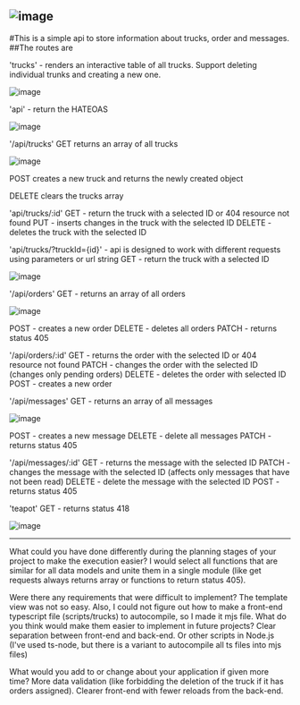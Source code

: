 ![image](https://github.com/user-attachments/assets/298ef9eb-b364-46d3-8994-2b10540e65c2)
---
#This is a simple api to store information about trucks, order and messages.
##The routes are

'trucks' - renders an interactive table of all trucks. Support deleting individual trunks and creating a new one.

![image](https://github.com/user-attachments/assets/5b9b1f1a-8921-4d26-ba17-f28bbae4e7f8)

'api' - return the HATEOAS

![image](https://github.com/user-attachments/assets/f8e341cb-41a8-4886-9a02-7b27dc524d43)

'/api/trucks' 
  GET returns an array of all trucks

  ![image](https://github.com/user-attachments/assets/c2776549-a4d6-4e26-9b53-75695f8e0f9c)

  POST creates a new truck and returns the newly created object

  DELETE clears the trucks array

'api/trucks/:id'
  GET - return the truck with a selected ID or 404 resource not found
  PUT - inserts changes in the truck with the selected ID
  DELETE - deletes the truck with the selected ID 
  
'api/trucks/?truckId={id}' - api is designed to work with different requests using parameters or url string
  GET - return the truck with a selected ID
  
  ![image](https://github.com/user-attachments/assets/57d264ec-e8d3-433d-87fe-a2a12b2cf830)


'/api/orders'
  GET - returns an array of all orders

  ![image](https://github.com/user-attachments/assets/77b83f20-7098-4223-911a-80d9f596ff43)
  
  POST - creates a new order
  DELETE - deletes all orders
  PATCH - returns status 405

'/api/orders/:id'
  GET - returns the order with the selected ID or 404 resource not found
  PATCH - changes the order with the selected ID (changes only pending orders)
  DELETE - deletes the order with selected ID
  POST - creates a new order

'/api/messages'
  GET - returns an array of all messages
  
  ![image](https://github.com/user-attachments/assets/b3662d7b-7abd-4ac8-9acd-f39b3120fe84)

  POST - creates a new message
  DELETE - delete all messages
  PATCH - returns status 405

'/api/messages/:id'
  GET - returns the message with the selected ID
  PATCH - changes the message with the selected ID (affects only messages that have not been read)
  DELETE - delete the message with the selected ID
  POST - returns status 405

'teapot'
  GET - returns status 418

  ![image](https://github.com/user-attachments/assets/fa377409-3c63-465b-9055-050fc0bea4a7)

---
What could you have done differently during the planning stages of your project to make the execution easier?
I would select all functions that are similar for all data models and unite them in a single module (like get requests always returns array or functions to return status 405).

Were there any requirements that were difficult to implement?
The template view was not so easy. Also, I could not figure out how to make a front-end typescript file (scripts/trucks) to autocompile, so I made it mjs file.
What do you think would make them easier to implement in future projects?
Clear separation between front-end and back-end. Or other scripts in Node.js (I've used ts-node, but there is a variant to autocompile all ts files into mjs files)

What would you add to or change about your application if given more time?
More data validation (like forbidding the deletion of the truck if it has orders assigned). Clearer front-end with fewer reloads from the back-end.


